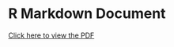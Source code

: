 # R Markdown Document

[Click here to view the
PDF](https://drive.google.com/file/d/1tB__wZMeyvDC054Om4MNFeUbjHrY119i/view?usp=share_link)
